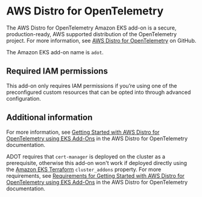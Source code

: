 # AWS Distro for OpenTelemetry<a name="add-ons-adot"></a>

The AWS Distro for OpenTelemetry Amazon EKS add\-on is a secure, production\-ready, AWS supported distribution of the OpenTelemetry project\. For more information, see [AWS Distro for OpenTelemetry](https://aws-otel.github.io/) on GitHub\.

The Amazon EKS add\-on name is `adot`\.

## Required IAM permissions<a name="add-ons-adot-iam-permissions"></a>

This add\-on only requires IAM permissions if you’re using one of the preconfigured custom resources that can be opted into through advanced configuration\.

## Additional information<a name="add-ons-adot-information"></a>

For more information, see [Getting Started with AWS Distro for OpenTelemetry using EKS Add\-Ons](https://aws-otel.github.io/docs/getting-started/adot-eks-add-on) in the AWS Distro for OpenTelemetry documentation\.

ADOT requires that `cert-manager` is deployed on the cluster as a prerequisite, otherwise this add\-on won't work if deployed directly using the [Amazon EKS Terraform](https://registry.terraform.io/modules/terraform-aws-modules/eks/aws/latest) `cluster_addons` property\. For more requirements, see [Requirements for Getting Started with AWS Distro for OpenTelemetry using EKS Add\-Ons](https://aws-otel.github.io/docs/getting-started/adot-eks-add-on/requirements) in the AWS Distro for OpenTelemetry documentation\.